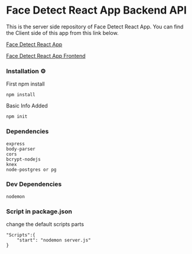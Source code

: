 # Face Detect React App Backend API

This is the server side repository of Face Detect React App. You can find the Client side of this app from this link below.

[Face Detect React App ](https://github.com/kmhmubin/Face-Detection-React-App) 

<a href="https://github.com/kmhmubin/Face-Detection-React-App" target="_blank">Face Detect React App Frontend</a>

### Installation ⚙

First npm install 

```
npm install
```

Basic Info Added

```
npm init
```

### Dependencies

```
express
body-parser
cors
bcrypt-nodejs
knex
node-postgres or pg
```

### Dev Dependencies

```
nodemon
```

### Script in package.json

change the default scripts parts

```
"Scripts":{
    "start": "nodemon server.js"
}
```

